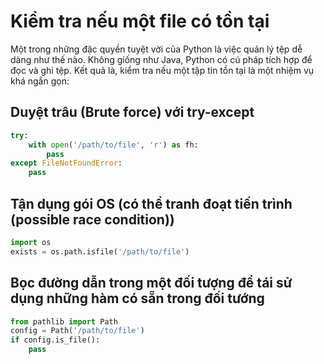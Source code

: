 # Kiểm tra nếu một file có tồn tại

Một trong những đặc quyền tuyệt vời của Python là việc quản lý tệp dễ dàng như thế nào. Không giống như Java, Python có cú pháp tích hợp để đọc và ghi tệp. Kết quả là, kiểm tra nếu một tập tin tồn tại là một nhiệm vụ khá ngắn gọn:

## Duyệt trâu (Brute force) với try-except

``` python
try: 
    with open('/path/to/file', 'r') as fh:
        pass
except FileNotFoundError: 
    pass
```

## Tận dụng gói OS (có thể  tranh đoạt tiến trình (possible race condition))

``` python
import os 
exists = os.path.isfile('/path/to/file')
```

## Bọc đường dẫn trong một đối tượng để tái sử dụng những hàm có sẵn trong đối tướng 

```python
from pathlib import Path
config = Path('/path/to/file') 
if config.is_file(): 
    pass
```

